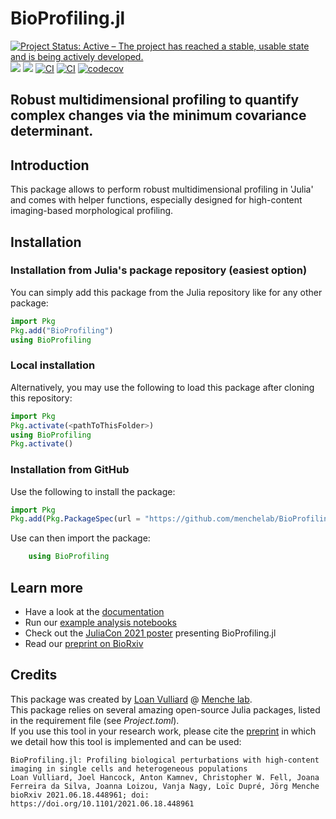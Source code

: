 # BioProfiling.jl
[![Project Status: Active – The project has reached a stable, usable state and is being actively developed.](https://www.repostatus.org/badges/latest/active.svg)](https://www.repostatus.org/#active)
[![](https://img.shields.io/badge/license-MIT-green.svg?style=flat-square)](https://github.com/menchelab/RMP.jl/blob/master/LICENSE)
[![](https://img.shields.io/badge/docs-dev-blue.svg)](https://menchelab.github.io/BioProfiling.jl/dev/)
[![CI](https://github.com/menchelab/BioProfiling.jl/actions/workflows/CI.yml/badge.svg)](https://github.com/menchelab/BioProfiling.jl/actions/workflows/CI.yml)
[![CI](https://github.com/menchelab/BioProfiling.jl/actions/workflows/NightlyCI.yml/badge.svg)](https://github.com/menchelab/BioProfiling.jl/actions/workflows/NightlyCI.yml)
[![codecov](https://codecov.io/gh/menchelab/BioProfiling.jl/branch/master/graph/badge.svg?token=JE1KSLYYR6)](https://codecov.io/gh/menchelab/BioProfiling.jl)

Robust multidimensional profiling to quantify complex changes via the minimum covariance determinant.
---

## Introduction

This package allows to perform robust multidimensional profiling in 'Julia' and comes with helper functions, especially designed for high-content imaging-based morphological profiling.

## Installation

### Installation from Julia's package repository (easiest option)

You can simply add this package from the Julia repository like for any other package:

```julia
import Pkg
Pkg.add("BioProfiling")
using BioProfiling
```

### Local installation

Alternatively, you may use the following to load this package after cloning this repository:

```julia
import Pkg
Pkg.activate(<pathToThisFolder>)
using BioProfiling
Pkg.activate()
```

### Installation from GitHub

Use the following to install the package:

```julia
import Pkg
Pkg.add(Pkg.PackageSpec(url = "https://github.com/menchelab/BioProfiling.jl.git"))
```

Use can then import the package:

```julia
	using BioProfiling
```

## Learn more

* Have a look at the [documentation](https://menchelab.github.io/BioProfiling.jl/dev/)
* Run our [example analysis notebooks](https://github.com/menchelab/BioProfilingNotebooks)
* Check out the [JuliaCon 2021 poster](https://drive.google.com/file/d/1sjRONQ8dRJDGAiR-wBhC_rEBKiMIs5Rh/preview) presenting BioProfiling.jl 
* Read our [preprint on BioRxiv](https://www.biorxiv.org/content/10.1101/2021.06.18.448961v1)

## Credits

This package was created by [Loan Vulliard](http://vulliard.loan) @ [Menche lab](https://menchelab.com/).  
This package relies on several amazing open-source Julia packages, listed in the requirement file (see *Project.toml*).  
If you use this tool in your research work, please cite the [preprint](https://www.biorxiv.org/content/10.1101/2021.06.18.448961v1) in which we detail how this tool is implemented and can be used:

    BioProfiling.jl: Profiling biological perturbations with high-content imaging in single cells and heterogeneous populations
    Loan Vulliard, Joel Hancock, Anton Kamnev, Christopher W. Fell, Joana Ferreira da Silva, Joanna Loizou, Vanja Nagy, Loïc Dupré, Jörg Menche
    bioRxiv 2021.06.18.448961; doi: https://doi.org/10.1101/2021.06.18.448961 


